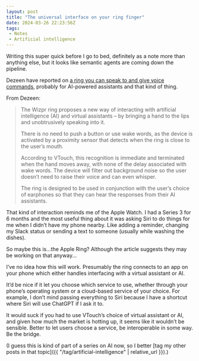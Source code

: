 ```yaml
---
layout: post
title: "The universal interface on your ring finger"
date: 2024-03-26 22:23:56Z
tags:
 - Notes
 - Artificial intelligence
---
```


Writing this super quick before I go to bed, definitely as a note more than anything else, but it looks like semantic agents are coming down the pipeline. 

Dezeen have reported on [a ring you can speak to and give voice commands](https://www.dezeen.com/2024/03/25/wizpr-smart-ring-vtouch-ai-design-technology/), probably for AI-powered assistants and that kind of thing. 

From Dezeen:

> The Wizpr ring proposes a new way of interacting with artificial intelligence (AI) and virtual assistants – by bringing a hand to the lips and unobtrusively speaking into it.
> 
> There is no need to push a button or use wake words, as the device is activated by a proximity sensor that detects when the ring is close to the user’s mouth.
> 
> According to VTouch, this recognition is immediate and terminated when the hand moves away, with none of the delay associated with wake words. The device will filter out background noise so the user doesn’t need to raise their voice and can even whisper.
> 
> The ring is designed to be used in conjunction with the user’s choice of earphones so that they can hear the responses from their AI assistants.

That kind of interaction reminds me of the Apple Watch. I had a Series 3 for 6 months and the most useful thing about it was asking Siri to do things for me when I didn’t have my phone nearby. Like adding a reminder, changing my Slack status or sending a text to someone (usually while washing the dishes).

So maybe this is...the Apple Ring? Although the article suggests they may be working on that anyway...

I’ve no idea how this will work. Presumably the ring connects to an app on your phone which either handles interfacing with a virtual assistant or AI. 

It’d be nice if it let you choose which service to use, whether through your phone’s operating system or a cloud-based service of your choice. For example, I don’t mind passing everything to Siri because I have a shortcut where Siri will use ChatGPT if I ask it to. 

It would suck if you had to use VTouch’s choice of virtual assistant or AI, and given how much the market is hotting up, it seems like it wouldn’t be sensible. Better to let users choose a service, be interoperable in some way. Be the bridge.

(I guess this is kind of part of a series on AI now, so I better [tag my other posts in that topic]({{ "/tag/artificial-intelligence" | relative_url }}).)